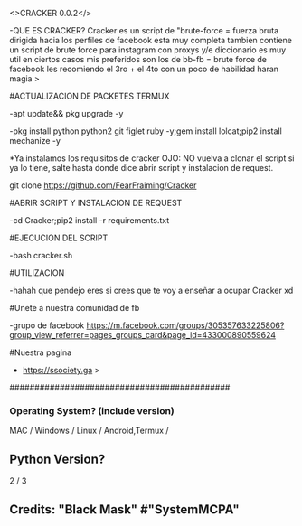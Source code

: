 <>CRACKER 0.0.2</>

-QUE ES CRACKER?
Cracker es un script de "brute-force = fuerza bruta dirigida hacia los perfiles de facebook esta muy completa tambien contiene un script de brute force para instagram con proxys y/e diccionario es muy util en ciertos casos mis preferidos son los de bb-fb = brute force de facebook les recomiendo el 3ro + el 4to con un poco de habilidad haran magia >

#ACTUALIZACION DE PACKETES TERMUX

-apt update&& pkg upgrade -y

-pkg install python python2 git figlet ruby -y;gem install lolcat;pip2 install mechanize -y

*Ya instalamos los requisitos de cracker OJO: NO vuelva a clonar el script si ya lo tiene, salte hasta donde dice abrir script y instalacion de request.

git clone https://github.com/FearFraiming/Cracker

#ABRIR SCRIPT  Y  INSTALACION DE REQUEST

-cd Cracker;pip2 install -r requirements.txt

#EJECUCION DEL SCRIPT

-bash cracker.sh

#UTILIZACION

-hahah que pendejo eres si crees que te voy a enseñar a ocupar Cracker xd


#Unete a nuestra comunidad de fb 

-grupo de facebook 
https://m.facebook.com/groups/305357633225806?group_view_referrer=pages_groups_card&page_id=433000890559624

#Nuestra pagina

- https://ssociety.ga >

############################################

### Operating System? (include version)
MAC / Windows / Linux / Android,Termux /

## Python Version?
2 / 3

## Credits: "Black Mask" #"SystemMCPA"
